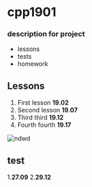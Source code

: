 # cpp1901
### description for project
- lessons 
- tests
- homework
## Lessons
1. First lesson **19.02**
2. Second lesson **19.07**
3. Third third **19.12**
4. Fourth fourth **19.17**

![ndwd](https://cdn.contactcenterworld.com/images/company/cpp-turkey-1200px-logo.png)
## test
1.**27.09**
2.**29.12**
